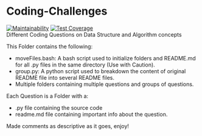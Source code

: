 # Coding-Challenges
[![Maintainability](https://api.codeclimate.com/v1/badges/e4a0c279c2c8672b487b/maintainability)](https://codeclimate.com/github/anubabajide/Coding-Challenges/maintainability) [![Test Coverage](https://api.codeclimate.com/v1/badges/e4a0c279c2c8672b487b/test_coverage)](https://codeclimate.com/github/anubabajide/Coding-Challenges/test_coverage)
<br>
Different Coding Questions on Data Structure and Algorithm concepts

This Folder contains the following:
- moveFiles.bash: A bash script used to initialize folders and README.md for all .py files in the same directory (Use with Caution).
- group.py: A python script used to breakdown the content of original README file into several README files.
- Multiple folders containing multiple questions and groups of questions.

Each Question is a Folder with a:
- .py file containing the source code
- readme.md file containing important info about the question.

Made comments as descriptive as it goes, enjoy!

